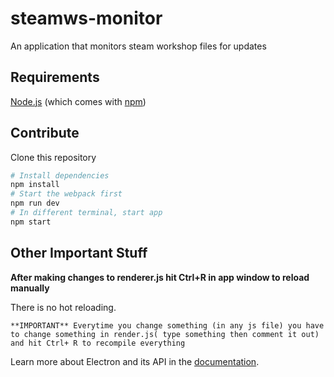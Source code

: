 # steamws-monitor
An application that monitors steam workshop files for updates

## Requirements
[Node.js](https://nodejs.org/en/download/) (which comes with [npm](http://npmjs.com))

## Contribute
Clone this repository

```bash
# Install dependencies
npm install
# Start the webpack first
npm run dev
# In different terminal, start app
npm start
```

## Other Important Stuff
**After making changes to renderer.js hit Ctrl+R in app window to reload manually**

There is no hot reloading.

`**IMPORTANT** Everytime you change something (in any js file) you have to change something in render.js( type something then comment it out) and hit Ctrl+ R to recompile everything `

Learn more about Electron and its API in the [documentation](http://electron.atom.io/docs/latest).
